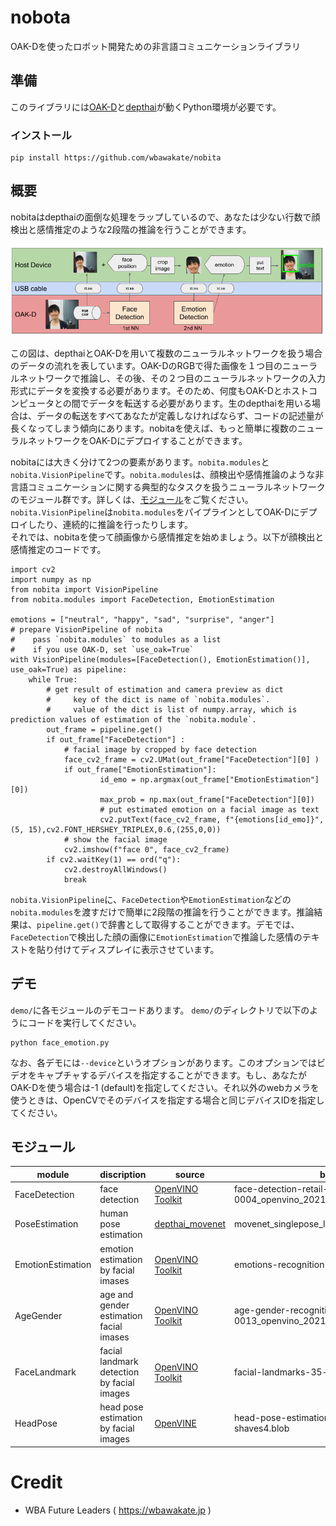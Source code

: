 # nobota
OAK-Dを使ったロボット開発ための非言語コミュニケーションライブラリ

## 準備
このライブラリには[OAK-D](https://store.opencv.ai/)と[depthai](https://github.com/luxonis/depthai)が動くPython環境が必要です。
### インストール
```
pip install https://github.com/wbawakate/nobita
```

## 概要
nobitaはdepthaiの面倒な処理をラップしているので、あなたは少ない行数で顔検出と感情推定のような2段階の推論を行うことができます。 

![fig1](images/2step_estimation_depthai.png)

 この図は、depthaiとOAK-Dを用いて複数のニューラルネットワークを扱う場合のデータの流れを表しています。OAK-DのRGBで得た画像を１つ目のニューラルネットワークで推論し、その後、その２つ目のニューラルネットワークの入力形式にデータを変換する必要があります。そのため、何度もOAK-Dとホストコンピュータとの間でデータを転送する必要があります。生のdepthaiを用いる場合は、データの転送をすべてあなたが定義しなければならず、コードの記述量が長くなってしまう傾向にあります。nobitaを使えば、もっと簡単に複数のニューラルネットワークをOAK-Dにデプロイすることができます。   

 nobitaには大きく分けて2つの要素があります。`nobita.modules`と`nobita.VisionPipeline`です。`nobita.modules`は、顔検出や感情推論のような非言語コミュニケーションに関する典型的なタスクを扱うニューラルネットワークのモジュール群です。詳しくは、[モジュール](##モジュール)をご覧ください。`nobita.VisionPipeline`は`nobita.modules`をパイプラインとしてOAK-Dにデプロイしたり、連続的に推論を行ったりします。  
それでは、nobitaを使って顔画像から感情推定を始めましょう。以下が顔検出と感情推定のコードです。
```
import cv2
import numpy as np
from nobita import VisionPipeline
from nobita.modules import FaceDetection, EmotionEstimation

emotions = ["neutral", "happy", "sad", "surprise", "anger"]
# prepare VisionPipeline of nobita
#    pass `nobita.modules` to modules as a list
#    if you use OAK-D, set `use_oak=True`
with VisionPipeline(modules=[FaceDetection(), EmotionEstimation()], use_oak=True) as pipeline:
    while True:
        # get result of estimation and camera preview as dict
        #     key of the dict is name of `nobita.modules`.
        #     value of the dict is list of numpy.array, which is prediction values of estimation of the `nobita.module`.
        out_frame = pipeline.get()
        if out_frame["FaceDetection"] :
            # facial image by cropped by face detection 
            face_cv2_frame = cv2.UMat(out_frame["FaceDetection"][0] ) 
            if out_frame["EmotionEstimation"]:
                    id_emo = np.argmax(out_frame["EmotionEstimation"][0])
                    max_prob = np.max(out_frame["FaceDetection"][0])
                    # put estimated emotion on a facial image as text
                    cv2.putText(face_cv2_frame, f"{emotions[id_emo]}",(5, 15),cv2.FONT_HERSHEY_TRIPLEX,0.6,(255,0,0))
            # show the facial image
            cv2.imshow(f"face 0", face_cv2_frame)
        if cv2.waitKey(1) == ord("q"):
            cv2.destroyAllWindows()
            break
```
`nobita.VisionPipeline`に、`FaceDetection`や`EmotionEstimation`などの`nobita.modules`を渡すだけで簡単に2段階の推論を行うことができます。推論結果は、`pipeline.get()`で辞書として取得することができます。デモでは、`FaceDetection`で検出した顔の画像に`EmotionEstimation`で推論した感情のテキストを貼り付けてディスプレイに表示させています。

## デモ
`demo/`に各モジュールのデモコードあります。
`demo/`のディレクトリで以下のようにコードを実行してください。
```
python face_emotion.py
```
なお、各デモには`--device`というオプションがあります。このオプションではビデオをキャプチャするデバイスを指定することができます。もし、あなたがOAK-Dを使う場合は-1 (default)を指定してください。それ以外のwebカメラを使うときは、OpenCVでそのデバイスを指定する場合と同じデバイスIDを指定してください。


## モジュール
| module | discription | source | blob file | 
|-------|-------------|--------|----|
|FaceDetection | face detection |[OpenVINO Toolkit](https://docs.openvinotoolkit.org/2020.1/_models_intel_face_detection_retail_0004_description_face_detection_retail_0004.html)  |face-detection-retail-0004_openvino_2021.2_6shave.blob |
|PoseEstimation | human pose estimation| [depthai_movenet](https://github.com/geaxgx/depthai_movenet)|movenet_singlepose_lightning_U8_transpose.blob|
|EmotionEstimation | emotion estimation by facial imases |[OpenVINO Toolkit](https://docs.openvinotoolkit.org/2019_R1/_emotions_recognition_retail_0003_description_emotions_recognition_retail_0003.html)| emotions-recognition-retail-0003.blob|
|AgeGender | age and gender estimation facial imases|[OpenVINO Toolkit](https://docs.openvinotoolkit.org/2019_R1/_age_gender_recognition_retail_0013_description_age_gender_recognition_retail_0013.html) | age-gender-recognition-retail-0013_openvino_2021.2_6shave.blob|
|FaceLandmark | facial landmark detection by facial images |[OpenVINO Toolkit](https://docs.openvinotoolkit.org/2019_R1/_facial_landmarks_35_adas_0002_description_facial_landmarks_35_adas_0002.html) | facial-landmarks-35-adas-0002-shaves6.blob|
|HeadPose | head pose estimation by facial images | [OpenVINE](https://docs.openvinotoolkit.org/2019_R1/_head_pose_estimation_adas_0001_description_head_pose_estimation_adas_0001.html)| head-pose-estimation-adas-0001-shaves4.blob |



# Credit
- WBA Future Leaders ( https://wbawakate.jp )